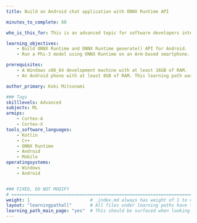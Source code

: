 ```yaml
---
title: Build an Android chat application with ONNX Runtime API

minutes_to_complete: 60

who_is_this_for: This is an advanced topic for software developers interested in learning how to build an Android chat app with ONNX Runtime and ONNX Runtime Generate() API.

learning_objectives: 
    - Build ONNX Runtime and ONNX Runtime generate() API for Android.
    - Run a Phi-3 model using ONNX Runtime on an Arm-based smartphone.

prerequisites:
    - A Windows x86_64 development machine with at least 16GB of RAM. (You should also be able to use Linux or MacOS for the build, but the instructions for this are not included in this learning path.)
    - An Android phone with at least 8GB of RAM. This learning path was tested on Samsung Galaxy S24.

author_primary: Koki Mitsunami

### Tags
skilllevels: Advanced
subjects: ML
armips:
    - Cortex-A
    - Cortex-X
tools_software_languages:
    - Kotlin
    - C++
    - ONNX Runtime
    - Android
    - Mobile
operatingsystems:
    - Windows
    - Android


### FIXED, DO NOT MODIFY
# ================================================================================
weight: 1                       # _index.md always has weight of 1 to order correctly
layout: "learningpathall"       # All files under learning paths have this same wrapper
learning_path_main_page: "yes"  # This should be surfaced when looking for related content. Only set for _index.md of learning path content.
---
```

